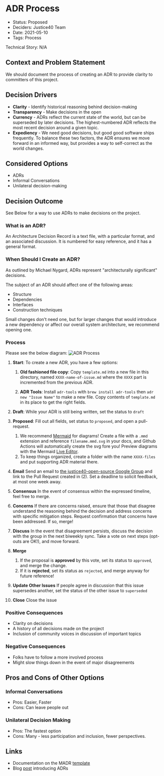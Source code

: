 # ADR Process

- Status: Proposed
- Deciders: Justice40 Team
- Date: 2021-05-10
- Tags: Process

Technical Story: N/A

## Context and Problem Statement

We should document the process of creating an ADR to provide clarity to committers of this project.

## Decision Drivers

- **Clarity** - Identify historical reasoning behind decision-making
- **Transparency** - Make decisions in the open
- **Currency** - ADRs reflect the current state of the world, but can be superseded by later decisions. The highest-numbered ADR reflects the most recent decision around a given topic.
- **Expediency** - We need good decisions, but good good software ships frequently. To balance these two factors, the ADR ensures we move forward in an informed way, but provides a way to self-correct as the world changes.

## Considered Options

- ADRs
- Informal Conversations
- Unilateral decision-making

## Decision Outcome

See Below for a way to use ADRs to make decisions on the project.

### What is an ADR?

An Architecture Decision Record is a text file, with a particular format, and an associated discussion. It is numbered for easy reference, and it has a general format.

### When Should I Create an ADR?

As outlined by Michael Nygard, ADRs represent "architecturally significant" decisions.

The subject of an ADR should affect one of the following areas:

- Structure
- Dependencies
- Interfaces
- Construction techniques

Small changes don't need one, but for larger changes that would introduce a new dependency or affect our overall system architecture, we recommend opening one.

### Process

Please see the below diagram:
![ADR Process](./0003-files/adr_process.mmd.svg)

1. **Start**: To create a new ADR, you have a few options:

   1. **Old fashioned file copy**: Copy `template.md` into a new file in this directory, named `XXXX-name-of-issue.md` where the `XXXX` part is incremented from the previous ADR.

   2. **ADR Tools**: Install `adr-tools` with `brew install adr-tools` then `adr new "Issue Name"` to make a new file. Copy contents of `template.md` in its place to get the right fields.

2. **Draft**: While your ADR is still being written, set the status to `draft`

3. **Proposed**: Fill out all fields, set status to `proposed`, and open a pull-request.

   1. We recommend [Mermaid](https://mermaid-js.github.io) for diagrams! Create a file with a `.mmd` extension and reference `filename.mmd.svg` in your docs, and Github Actions will automatically create the svg fore you! Preview diagrams with the Mermaid [Live Editor](https://mermaid-js.github.io/mermaid-live-editor/).
   2. To keep things organized, create a folder with the name `XXXX-files` and put supporting ADR material there.

4. **Email** Send an email to [the justice40-open-source Google Group](mailto:justice40-open-source@googlegroups.com) and link to the Pull Request created in (2). Set a deadline to solicit feedback, at most one week away.

5. **Consensus** In the event of consensus within the expressed timeline, feel free to merge.

6. **Concerns** If there are concerns raised, ensure that those that disagree understand the reasoning behind the decision and address concerns with specific mitigation steps. Request confirmation that concerns have been addressed. If so, merge!

7. **Discuss** In the event that disagreement persists, discuss the decision with the group in the next biweekly sync. Take a vote on next steps (opt-outs are OK!), and move forward.

8. **Merge**

   1. If the proposal is **approved** by this vote, set its status to `approved`, and merge the change.
   2. If it is **rejected**, set its status as `rejected`, and merge anyway for future reference!

9. **Update Other Issues** If people agree in discussion that this issue supersedes another, set the status of the other issue to `superseded`

10. **Close** Close the issue

### Positive Consequences

- Clarity on decisions
- A history of all decisions made on the project
- Inclusion of community voices in discussion of important topics

### Negative Consequences

- Folks have to follow a more involved process
- Might slow things down in the event of major disagreements

## Pros and Cons of Other Options

### Informal Conversations

- Pros: Easier, Faster
- Cons: Can leave people out

### Unilateral Decision Making

- Pros: The fastest option
- Cons: Many - less participation and inclusion, fewer perspectives.

## Links <!-- optional -->

- Documentation on the MADR [template](https://github.com/adr/madr)
- Blog [post](https://cognitect.com/blog/2011/11/15/documenting-architecture-decisions.html) introducing ADRs
